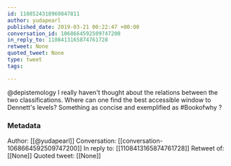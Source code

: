 ```yaml
---
id: 1108524318969847811
author: yudapearl
published_date: 2019-03-21 00:22:47 +00:00
conversation_id: 1068664592509747200
in_reply_to: 1108413165874761728
retweet: None
quoted_tweet: None
type: tweet
tags:

---
```


@depistemology I really haven't thought about the relations between the two classifications.
Where can one find the best accessible window to Dennett's levels? Something as concise and exemplified as #Bookofwhy ?

### Metadata

Author: [[@yudapearl]]
Conversation: [[conversation-1068664592509747200]]
In reply to: [[1108413165874761728]]
Retweet of: [[None]]
Quoted tweet: [[None]]

